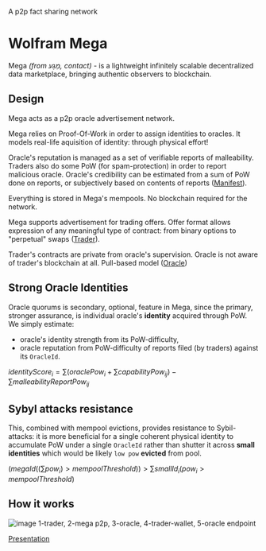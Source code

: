 A p2p fact sharing network

# Wolfram Mega

Mega *(from מַגָע, contact)* - is a lightweight infinitely scalable decentralized data marketplace, bringing authentic observers to blockchain.

## Design

Mega acts as a p2p oracle advertisement network.

Mega relies on Proof-Of-Work in order to assign identities to oracles. It models real-life aquisition of identity: through physical effort!

Oracle's reputation is managed as a set of verifiable reports of malleability. Traders also do some PoW (for spam-protection) in order to report malicious oracle. Oracle's credibility can be estimated from a sum of PoW done on reports, or subjectively based on contents of reports ([Manifest](manifest.md)).

Everything is stored in Mega's mempools. No blockchain required for the network.

Mega supports advertisement for trading offers. Offer format allows expression of any meaningful type of contract: from binary options to "perpetual" swaps ([Trader](trader.md)).

Trader's contracts are private from oracle's supervision. Oracle is not aware of trader's blockchain at all. Pull-based model ([Oracle](oracle.md))

## Strong Oracle Identities

Oracle quorums is secondary, optional, feature in Mega, since the primary, stronger assurance, is individual oracle's **identity** acquired through PoW. We simply estimate:

- oracle's identity strength from its PoW-difficulty, 
- oracle reputation from PoW-difficulty of reports filed (by traders) against its `OracleId`.

$identityScore_i = \sum (oraclePow_i  + \sum capabilityPow_{ij}) - \sum malleabilityReportPow_{ij}$

## Sybyl attacks resistance

This, combined with mempool evictions, provides resistance to Sybil-attacks: it is more beneficial for a single coherent physical identity to accumulate PoW under a single `OracleId` rather than shutter it across **small identities** which would be likely `low pow` **evicted** from pool.

$(megaId((\sum pow_i) > mempoolThreshold)) > \sum smallId_i(pow_i > mempoolThreshold)$

## How it works
![image](https://lh7-rt.googleusercontent.com/docsz/AD_4nXeUWfzdI9ARP760J9ZquB5KRgfNXDRj_Z976U3KmiKf23Ky9LqC-alwiwpTZ3IAotH5BUVJAWY0-eE3wDn1mGuCyZwfGgN9suGuc08eIq8k4PihpvsgJnSERdDJwKYL6HlEgFXcFw?key=Rm1gHfOo0ww9LGQzkRjPFZRP)
1-trader, 2-mega p2p, 3-oracle, 4-trader-wallet, 5-oracle endpoint

[Presentation](https://docs.google.com/document/d/e/2PACX-1vRQcR311NiVjCxc2Q3cdXWjoKGSNYf7rKrgqkeiEmv8LF3uGBqODSEzujR-XuTyHsMAf0hhGl6B1Anj/pub)